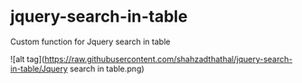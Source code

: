 # jquery-search-in-table
Custom function for Jquery search in table



![alt tag](https://raw.githubusercontent.com/shahzadthathal/jquery-search-in-table/Jquery search in table.png)
